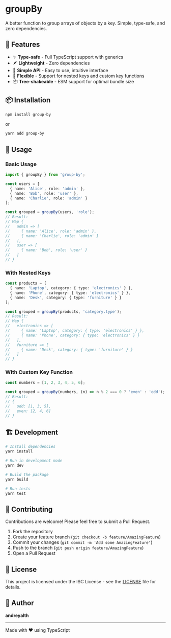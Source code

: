 # groupBy

A better function to group arrays of objects by a key. Simple, type-safe, and zero dependencies.

## 🚀 Features

- ✨ **Type-safe** - Full TypeScript support with generics
- 🪶 **Lightweight** - Zero dependencies
- 🎯 **Simple API** - Easy to use, intuitive interface
- 🔧 **Flexible** - Support for nested keys and custom key functions
- 📦 **Tree-shakeable** - ESM support for optimal bundle size

## 📦 Installation

```bash
npm install group-by
```

or

```bash
yarn add group-by
```

## 🔨 Usage

### Basic Usage

```typescript
import { groupBy } from 'group-by';

const users = [
  { name: 'Alice', role: 'admin' },
  { name: 'Bob', role: 'user' },
  { name: 'Charlie', role: 'admin' }
];

const grouped = groupBy(users, 'role');
// Result:
// Map {
//   admin => [
//     { name: 'Alice', role: 'admin' },
//     { name: 'Charlie', role: 'admin' }
//   ],
//   user => [
//     { name: 'Bob', role: 'user' }
//   ]
// }
```

### With Nested Keys

```typescript
const products = [
  { name: 'Laptop', category: { type: 'electronics' } },
  { name: 'Phone', category: { type: 'electronics' } },
  { name: 'Desk', category: { type: 'furniture' } }
];

const grouped = groupBy(products, 'category.type');
// Result:
// Map {
//   electronics => [
//     { name: 'Laptop', category: { type: 'electronics' } },
//     { name: 'Phone', category: { type: 'electronics' } }
//   ],
//   furniture => [
//     { name: 'Desk', category: { type: 'furniture' } }
//   ]
// }
```

### With Custom Key Function

```typescript
const numbers = [1, 2, 3, 4, 5, 6];

const grouped = groupBy(numbers, (n) => n % 2 === 0 ? 'even' : 'odd');
// Result:
// {
//   odd: [1, 3, 5],
//   even: [2, 4, 6]
// }
```

## 🏗️ Development

```bash
# Install dependencies
yarn install

# Run in development mode
yarn dev

# Build the package
yarn build

# Run tests
yarn test
```

## 🤝 Contributing

Contributions are welcome! Please feel free to submit a Pull Request.

1. Fork the repository
2. Create your feature branch (`git checkout -b feature/AmazingFeature`)
3. Commit your changes (`git commit -m 'Add some AmazingFeature'`)
4. Push to the branch (`git push origin feature/AmazingFeature`)
5. Open a Pull Request

## 📄 License

This project is licensed under the ISC License - see the [LICENSE](LICENSE) file for details.

## 👤 Author

**andreyalth**

---

Made with ❤️ using TypeScript